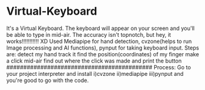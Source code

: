 # Virtual-Keyboard
It's a Virtual Keyboard. The keyboard will appear on your screen and you'll be able to type in mid-air. The accuracy isn't topnotch, but hey, it works!!!!!!!!!!! XD   Used Mediapipe for hand detection, cvzone(helps to run Image processing and AI functions),  pynput for taking keyboard input.  Steps are: detect my hand  track it find the position(coordinates) of my finger make a click mid-air find out where the click was made and print the button
###########################################
Process:
Go to your project interpreter and install 
i)cvzone
ii)mediapipe
iii)pynput
and you're good to go with the code. 
